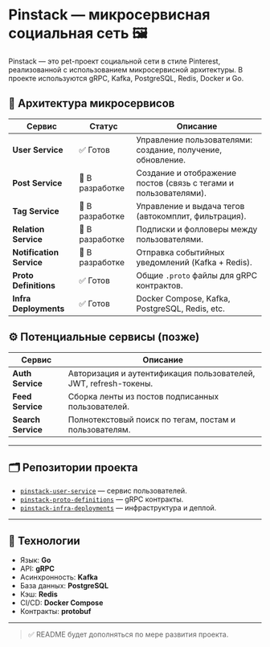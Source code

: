 # Pinstack — микросервисная социальная сеть 🖼️

Pinstack — это pet-проект социальной сети в стиле Pinterest, реализованной с использованием микросервисной архитектуры. В проекте используются gRPC, Kafka, PostgreSQL, Redis, Docker и Go.

## 🧩 Архитектура микросервисов

| Сервис | Статус | Описание |
|--------|--------|----------|
| **User Service** | ✅ Готов | Управление пользователями: создание, получение, обновление. |
| **Post Service** | 🚧 В разработке | Создание и отображение постов (связь с тегами и пользователями). |
| **Tag Service** | 🚧 В разработке | Управление и выдача тегов (автокомплит, фильтрация). |
| **Relation Service** | 🚧 В разработке | Подписки и фолловеры между пользователями. |
| **Notification Service** | 🚧 В разработке | Отправка событийных уведомлений (Kafka + Redis). |
| **Proto Definitions** | ✅ Готов | Общие `.proto` файлы для gRPC контрактов. |
| **Infra Deployments** | ✅ Готов | Docker Compose, Kafka, PostgreSQL, Redis, etc. |

## ⚙️ Потенциальные сервисы (позже)

| Сервис | Описание |
|--------|----------|
| **Auth Service** | Авторизация и аутентификация пользователей, JWT, refresh-токены. |
| **Feed Service** | Сборка ленты из постов подписанных пользователей. |
| **Search Service** | Полнотекстовый поиск по тегам, постам и пользователям. |

---

## 🗂 Репозитории проекта

- [`pinstack-user-service`](https://github.com/Soloda1/pinstack-user-service) — сервис пользователей.
- [`pinstack-proto-definitions`](https://github.com/Soloda1/pinstack-proto-definitions) — gRPC контракты.
- [`pinstack-infra-deployments`](https://github.com/Soloda1/pinstack-infra-deployments) — инфраструктура и деплой.

---

## 📌 Технологии

- Язык: **Go**
- API: **gRPC**
- Асинхронность: **Kafka**
- База данных: **PostgreSQL**
- Кэш: **Redis**
- CI/CD: **Docker Compose**
- Контракты: **protobuf**

---

> ✅ README будет дополняться по мере развития проекта.
